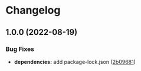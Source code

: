 # Changelog

## 1.0.0 (2022-08-19)


### Bug Fixes

* **dependencies:** add package-lock.json ([2b09681](https://github.com/grantcodes/starter-ts-module/commit/2b096813442ac7edce34ad58044ec911ed91029b))
